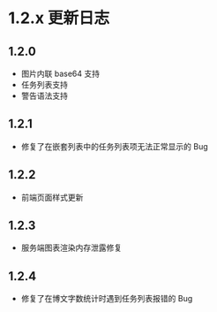 # 1.2.x 更新日志

## 1.2.0

- 图片内联 base64 支持
- 任务列表支持
- 警告语法支持

## 1.2.1

- 修复了在嵌套列表中的任务列表项无法正常显示的 Bug

## 1.2.2

- 前端页面样式更新

## 1.2.3

- 服务端图表渲染内存泄露修复

## 1.2.4

- 修复了在博文字数统计时遇到任务列表报错的 Bug

